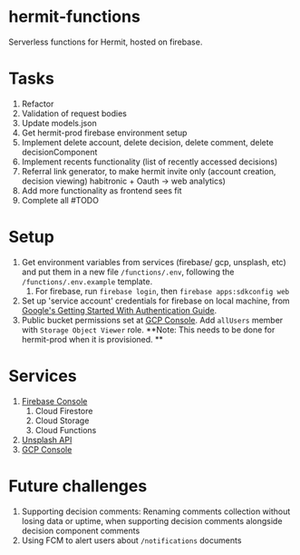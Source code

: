 # hermit-functions
Serverless functions for Hermit, hosted on firebase. 

# Tasks
1. Refactor
2. Validation of request bodies
3. Update models.json
4. Get hermit-prod firebase environment setup
5. Implement delete account, delete decision, delete comment, delete decisionComponent
6. Implement recents functionality (list of recently accessed decisions)
7. Referral link generator, to make hermit invite only (account creation, decision viewing) habitronic + Oauth -> web analytics)
8. Add more functionality as frontend sees fit
9.  Complete all #TODO

# Setup
1. Get environment variables from services (firebase/ gcp, unsplash, etc) and put them in a new file `/functions/.env`, following the `/functions/.env.example` template.
   1. For firebase, run `firebase login`, then `firebase apps:sdkconfig web`
2. Set up 'service account' credentials for firebase on local machine, from [Google's Getting Started With Authentication Guide](https://cloud.google.com/docs/authentication/getting-started). 
3. Public bucket permissions set at [GCP Console](https://console.cloud.google.com/storage). Add `allUsers` member with `Storage Object Viewer` role. **Note: This needs to be done for hermit-prod when it is provisioned. **

# Services
1. [Firebase Console](https://console.firebase.google.com)
   1. Cloud Firestore
   2. Cloud Storage
   3. Cloud Functions
2. [Unsplash API](https://unsplash.com/developers)
3. [GCP Console](https://console.cloud.google.com/) 

# Future challenges
1. Supporting decision comments: Renaming comments collection without losing data or uptime, when supporting decision comments alongside decision component comments
2. Using FCM to alert users about `/notifications` documents
